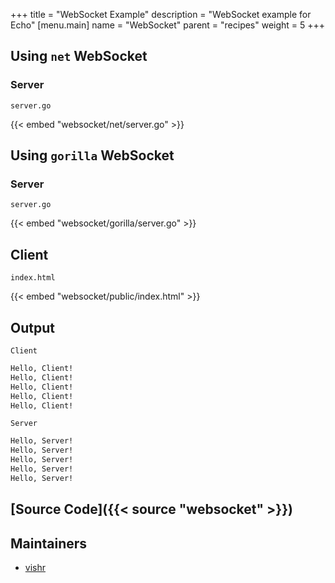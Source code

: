 +++
title = "WebSocket Example"
description = "WebSocket example for Echo"
[menu.main]
  name = "WebSocket"
  parent = "recipes"
  weight = 5
+++

## Using `net` WebSocket

### Server

`server.go`

{{< embed "websocket/net/server.go" >}}

## Using `gorilla` WebSocket

### Server

`server.go`

{{< embed "websocket/gorilla/server.go" >}}

## Client

`index.html`

{{< embed "websocket/public/index.html" >}}

## Output

`Client`

```sh
Hello, Client!
Hello, Client!
Hello, Client!
Hello, Client!
Hello, Client!
```

`Server`

```sh
Hello, Server!
Hello, Server!
Hello, Server!
Hello, Server!
Hello, Server!
```

## [Source Code]({{< source "websocket" >}})

## Maintainers

- [vishr](https://github.com/vishr)
